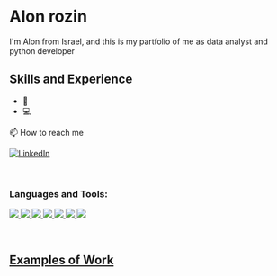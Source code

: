 <!--![add bannre discription](https://add banner.jpg)-->

# Alon rozin
I'm Alon from Israel, and this is my partfolio of me as data analyst and python developer

## Skills and Experience

* 📱 
* 💻

📫 How to reach me

[![LinkedIn](https://img.shields.io/badge/--linkedin?label=LinkedIn&logo=LinkedIn&style=social)](https://www.linkedin.com/in/alonrozin1/)

<br />

### Languages and Tools:

<a href="https://code.visualstudio.com/" target="_blank"> <img src="https://img.icons8.com/color/48/000000/visual-studio-code-2019.png"/>
<a href="https://www.python.org" target="_blank"> <img src="https://img.icons8.com/color/48/000000/python.png"/>
<img src="https://img.icons8.com/external-soft-fill-juicy-fish/50/000000/external-sql-servers-and-networks-soft-fill-soft-fill-juicy-fish.png"/>
<a href="https://www.microsoft.com/en-us/sql-server" target="_blank"> <img src="https://img.icons8.com/color/50/000000/microsoft-sql-server.png"/>
<a href="https://www.postgresql.org" target="_blank"> <img src="https://img.icons8.com/color/50/000000/postgreesql.png"/>
<a href="https://git-scm.com" target="_blank"> <img src="https://img.icons8.com/color/48/000000/git.png"/>
<a href="https://www.docker.com" target="_blank"> <img src="https://img.icons8.com/color/48/000000/docker.png"/>


<br />


## Examples of Work
<!--<img src="https://github.com/.gif" width="512" >-->

<!--
- 🔭 I’m currently working on ...
- 🌱 I’m currently learning ...
- 👯 I’m looking to collaborate on ...
- 🤔 I’m looking for help with ...
- 💬 Ask me about ...
- 📫 How to reach me: ...
- 😄 Pronouns: ...
- ⚡ Fun fact: ...
-->
